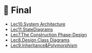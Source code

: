 # 📅 Final

<!--Index-->

- [Lec10.System Architecture](Lec10.System%20Architecture.pdf)
- [Lec11.StateDiagrams](Lec11.StateDiagrams.pdf)
- [Lec7.The Construction Phase-Design](Lec7.The%20Construction%20Phase-Design.pdf)
- [Lec8.Design Class Diagrams](Lec8.Design%20Class%20Diagrams.pdf)
- [Lec9.Inheritance&Polymorphism](Lec9.Inheritance%26Polymorphism.pdf)

<!--Index-->
